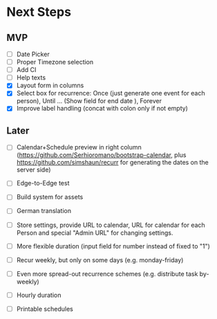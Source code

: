 # Next Steps

## MVP
- [ ] Date Picker
- [ ] Proper Timezone selection
- [ ] Add CI
- [ ] Help texts
- [X] Layout form in columns
- [X] Select box for recurrence: Once (just generate one event for each person), Until ... (Show field for end date ), Forever
- [X] Improve label handling (concat with colon only if not empty)

## Later
- [ ] Calendar+Schedule preview in right column (https://github.com/Serhioromano/bootstrap-calendar, plus https://github.com/simshaun/recurr for generating the dates on the server side)
- [ ] Edge-to-Edge test
- [ ] Build system for assets
- [ ] German translation
- [ ] Store settings, provide URL to calendar, URL for calendar for each Person and special "Admin URL" for changing settings.
- [ ] More flexible duration (input field for number instead of fixed to "1")
- [ ] Recur weekly, but only on some days (e.g. monday-friday)
- [ ] Even more spread-out recurrence schemes (e.g. distribute task by-weekly)
- [ ] Hourly duration
- [ ] Printable schedules

